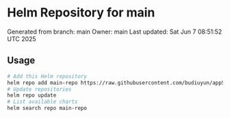 # Helm Repository for main
Generated from branch: main
Owner: main
Last updated: Sat Jun  7 08:51:52 UTC 2025

## Usage
```bash
# Add this Helm repository
helm repo add main-repo https://raw.githubusercontent.com/budiuyun/appStore/helm-main/
# Update repositories
helm repo update
# List available charts
helm search repo main-repo
```
